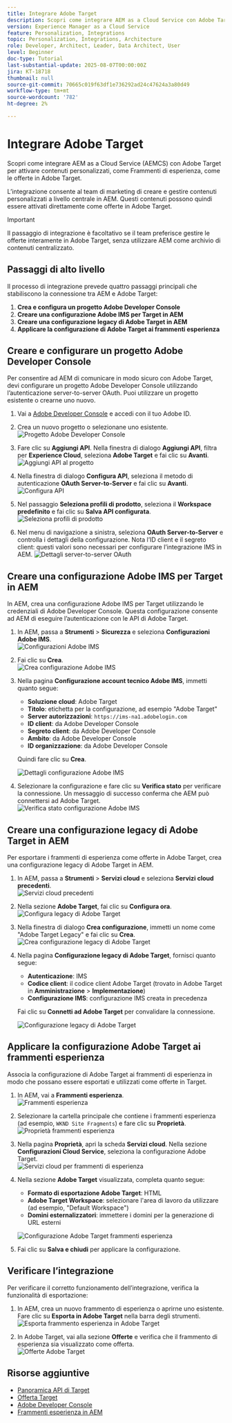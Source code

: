 ```yaml
---
title: Integrare Adobe Target
description: Scopri come integrare AEM as a Cloud Service con Adobe Target per gestire e attivare contenuti personalizzati (frammenti di esperienza) come offerte.
version: Experience Manager as a Cloud Service
feature: Personalization, Integrations
topic: Personalization, Integrations, Architecture
role: Developer, Architect, Leader, Data Architect, User
level: Beginner
doc-type: Tutorial
last-substantial-update: 2025-08-07T00:00:00Z
jira: KT-18718
thumbnail: null
source-git-commit: 70665c019f63df1e736292ad24c47624a3a80d49
workflow-type: tm+mt
source-wordcount: '782'
ht-degree: 2%

---
```



# Integrare Adobe Target

Scopri come integrare AEM as a Cloud Service (AEMCS) con Adobe Target per attivare contenuti personalizzati, come Frammenti di esperienza, come le offerte in Adobe Target.

L’integrazione consente al team di marketing di creare e gestire contenuti personalizzati a livello centrale in AEM. Questi contenuti possono quindi essere attivati direttamente come offerte in Adobe Target.

>[!IMPORTANT]
>
>Il passaggio di integrazione è facoltativo se il team preferisce gestire le offerte interamente in Adobe Target, senza utilizzare AEM come archivio di contenuti centralizzato.

## Passaggi di alto livello

Il processo di integrazione prevede quattro passaggi principali che stabiliscono la connessione tra AEM e Adobe Target:

1. **Crea e configura un progetto Adobe Developer Console**
2. **Creare una configurazione Adobe IMS per Target in AEM**
3. **Creare una configurazione legacy di Adobe Target in AEM**
4. **Applicare la configurazione di Adobe Target ai frammenti esperienza**

## Creare e configurare un progetto Adobe Developer Console

Per consentire ad AEM di comunicare in modo sicuro con Adobe Target, devi configurare un progetto Adobe Developer Console utilizzando l’autenticazione server-to-server OAuth. Puoi utilizzare un progetto esistente o crearne uno nuovo.

1. Vai a [Adobe Developer Console](https://developer.adobe.com/console) e accedi con il tuo Adobe ID.

2. Crea un nuovo progetto o selezionane uno esistente.\
   ![Progetto Adobe Developer Console](../assets/setup/adc-project.png)

3. Fare clic su **Aggiungi API**. Nella finestra di dialogo **Aggiungi API**, filtra per **Experience Cloud**, seleziona **Adobe Target** e fai clic su **Avanti**.\
   ![Aggiungi API al progetto](../assets/setup/adc-add-api.png)

4. Nella finestra di dialogo **Configura API**, seleziona il metodo di autenticazione **OAuth Server-to-Server** e fai clic su **Avanti**.\
   ![Configura API](../assets/setup/adc-configure-api.png)

5. Nel passaggio **Seleziona profili di prodotto**, seleziona il **Workspace predefinito** e fai clic su **Salva API configurata**.\
   ![Seleziona profili di prodotto](../assets/setup/adc-select-product-profiles.png)

6. Nel menu di navigazione a sinistra, seleziona **OAuth Server-to-Server** e controlla i dettagli della configurazione. Nota l’ID client e il segreto client: questi valori sono necessari per configurare l’integrazione IMS in AEM.
   ![Dettagli server-to-server OAuth](../assets/setup/adc-oauth-server-to-server.png)

## Creare una configurazione Adobe IMS per Target in AEM

In AEM, crea una configurazione Adobe IMS per Target utilizzando le credenziali di Adobe Developer Console. Questa configurazione consente ad AEM di eseguire l’autenticazione con le API di Adobe Target.

1. In AEM, passa a **Strumenti** > **Sicurezza** e seleziona **Configurazioni Adobe IMS**.\
   ![Configurazioni Adobe IMS](../assets/setup/aem-ims-configurations.png)

2. Fai clic su **Crea**.\
   ![Crea configurazione Adobe IMS](../assets/setup/aem-create-ims-configuration.png)

3. Nella pagina **Configurazione account tecnico Adobe IMS**, immetti quanto segue:
   - **Soluzione cloud**: Adobe Target
   - **Titolo**: etichetta per la configurazione, ad esempio &quot;Adobe Target&quot;
   - **Server autorizzazioni**: `https://ims-na1.adobelogin.com`
   - **ID client**: da Adobe Developer Console
   - **Segreto client**: da Adobe Developer Console
   - **Ambito**: da Adobe Developer Console
   - **ID organizzazione**: da Adobe Developer Console

   Quindi fare clic su **Crea**.

   ![Dettagli configurazione Adobe IMS](../assets/setup/aem-ims-configuration-details.png)

4. Selezionare la configurazione e fare clic su **Verifica stato** per verificare la connessione. Un messaggio di successo conferma che AEM può connettersi ad Adobe Target.\
   ![Verifica stato configurazione Adobe IMS](../assets/setup/aem-ims-configuration-health-check.png)

## Creare una configurazione legacy di Adobe Target in AEM

Per esportare i frammenti di esperienza come offerte in Adobe Target, crea una configurazione legacy di Adobe Target in AEM.

1. In AEM, passa a **Strumenti** > **Servizi cloud** e seleziona **Servizi cloud precedenti**.\
   ![Servizi cloud precedenti](../assets/setup/aem-legacy-cloud-services.png)

2. Nella sezione **Adobe Target**, fai clic su **Configura ora**.\
   ![Configura legacy di Adobe Target](../assets/setup/aem-configure-adobe-target-legacy.png)

3. Nella finestra di dialogo **Crea configurazione**, immetti un nome come &quot;Adobe Target Legacy&quot; e fai clic su **Crea**.\
   ![Crea configurazione legacy di Adobe Target](../assets/setup/aem-create-adobe-target-legacy-configuration.png)

4. Nella pagina **Configurazione legacy di Adobe Target**, fornisci quanto segue:
   - **Autenticazione**: IMS
   - **Codice client**: il codice client Adobe Target (trovato in Adobe Target in **Amministrazione** > **Implementazione**)
   - **Configurazione IMS**: configurazione IMS creata in precedenza

   Fai clic su **Connetti ad Adobe Target** per convalidare la connessione.

   ![Configurazione legacy di Adobe Target](../assets/setup/aem-target-legacy-configuration.png)

## Applicare la configurazione Adobe Target ai frammenti esperienza

Associa la configurazione di Adobe Target ai frammenti di esperienza in modo che possano essere esportati e utilizzati come offerte in Target.

1. In AEM, vai a **Frammenti esperienza**.\
   ![Frammenti esperienza](../assets/setup/aem-experience-fragments.png)

2. Selezionare la cartella principale che contiene i frammenti esperienza (ad esempio, `WKND Site Fragments`) e fare clic su **Proprietà**.\
   ![Proprietà frammenti esperienza](../assets/setup/aem-experience-fragments-properties.png)

3. Nella pagina **Proprietà**, apri la scheda **Servizi cloud**. Nella sezione **Configurazioni Cloud Service**, seleziona la configurazione Adobe Target.\
   ![Servizi cloud per frammenti di esperienza](../assets/setup/aem-experience-fragments-cloud-services.png)

4. Nella sezione **Adobe Target** visualizzata, completa quanto segue:
   - **Formato di esportazione Adobe Target**: HTML
   - **Adobe Target Workspace**: selezionare l&#39;area di lavoro da utilizzare (ad esempio, &quot;Default Workspace&quot;)
   - **Domini esternalizzatori**: immettere i domini per la generazione di URL esterni

   ![Configurazione Adobe Target frammenti esperienza](../assets/setup/aem-experience-fragments-adobe-target-configuration.png)

5. Fai clic su **Salva e chiudi** per applicare la configurazione.

## Verificare l’integrazione

Per verificare il corretto funzionamento dell’integrazione, verifica la funzionalità di esportazione:

1. In AEM, crea un nuovo frammento di esperienza o aprirne uno esistente. Fare clic su **Esporta in Adobe Target** nella barra degli strumenti.\
   ![Esporta frammento esperienza in Adobe Target](../assets/setup/aem-export-experience-fragment-to-adobe-target.png)

2. In Adobe Target, vai alla sezione **Offerte** e verifica che il frammento di esperienza sia visualizzato come offerta.\
   ![Offerte Adobe Target](../assets/setup/adobe-target-xf-as-offer.png)

## Risorse aggiuntive

- [Panoramica API di Target](https://experienceleague.adobe.com/it/docs/target-dev/developer/api/target-api-overview)
- [Offerta Target](https://experienceleague.adobe.com/it/docs/target/using/experiences/offers/manage-content)
- [Adobe Developer Console](https://developer.adobe.com/developer-console/docs/guides/)
- [Frammenti esperienza in AEM](https://experienceleague.adobe.com/it/docs/experience-manager-learn/sites/experience-fragments/experience-fragments-feature-video-use)